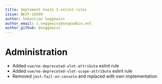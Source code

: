 ```yaml
---
title: Implement VueJs 3 eslint rules
issue: NEXT-19509
author: Sebastian Seggewiss
author_email: s.seggewiss@snapadmin.net
author_github: @seggewiss
---
```

# Administration
* Added `vue/no-deprecated-slot-attribute` eslint rule
* Added `vue/no-deprecated-slot-scope-attribute` eslint rule
* Removed `jest-fail-on-console` and replaced with own implementation
